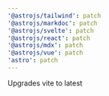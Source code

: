 ```yaml
---
'@astrojs/tailwind': patch
'@astrojs/markdoc': patch
'@astrojs/svelte': patch
'@astrojs/react': patch
'@astrojs/mdx': patch
'@astrojs/vue': patch
'astro': patch
---
```


Upgrades vite to latest
